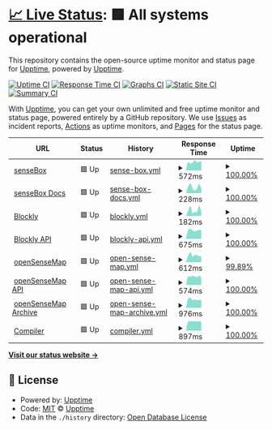 # [📈 Live Status](https://upptime.github.io/upptime): <!--live status--> **🟩 All systems operational**

This repository contains the open-source uptime monitor and status page for [Upptime](https://upptime.js.org), powered by [Upptime](https://github.com/upptime/upptime).

[![Uptime CI](https://github.com/sensebox/upptime/workflows/Uptime%20CI/badge.svg)](https://github.com/sensebox/upptime/actions?query=workflow%3A%22Uptime+CI%22)
[![Response Time CI](https://github.com/sensebox/upptime/workflows/Response%20Time%20CI/badge.svg)](https://github.com/sensebox/upptime/actions?query=workflow%3A%22Response+Time+CI%22)
[![Graphs CI](https://github.com/sensebox/upptime/workflows/Graphs%20CI/badge.svg)](https://github.com/sensebox/upptime/actions?query=workflow%3A%22Graphs+CI%22)
[![Static Site CI](https://github.com/sensebox/upptime/workflows/Static%20Site%20CI/badge.svg)](https://github.com/sensebox/upptime/actions?query=workflow%3A%22Static+Site+CI%22)
[![Summary CI](https://github.com/sensebox/upptime/workflows/Summary%20CI/badge.svg)](https://github.com/sensebox/upptime/actions?query=workflow%3A%22Summary+CI%22)

With [Upptime](https://upptime.js.org), you can get your own unlimited and free uptime monitor and status page, powered entirely by a GitHub repository. We use [Issues](https://github.com/upptime/upptime/issues) as incident reports, [Actions](https://github.com/sensebox/upptime/actions) as uptime monitors, and [Pages](https://upptime.github.io/upptime) for the status page.

<!--start: status pages-->
<!-- This summary is generated by Upptime (https://github.com/upptime/upptime) -->
<!-- Do not edit this manually, your changes will be overwritten -->
<!-- prettier-ignore -->
| URL | Status | History | Response Time | Uptime |
| --- | ------ | ------- | ------------- | ------ |
| <img alt="" src="https://favicons.githubusercontent.com/sensebox.de" height="13"> [senseBox](https://sensebox.de) | 🟩 Up | [sense-box.yml](https://github.com/sensebox/upptime/commits/HEAD/history/sense-box.yml) | <details><summary><img alt="Response time graph" src="./graphs/sense-box/response-time-week.png" height="20"> 572ms</summary><br><a href="https://status.sensebox.de/history/sense-box"><img alt="Response time 541" src="https://img.shields.io/endpoint?url=https%3A%2F%2Fraw.githubusercontent.com%2Fsensebox%2Fupptime%2FHEAD%2Fapi%2Fsense-box%2Fresponse-time.json"></a><br><a href="https://status.sensebox.de/history/sense-box"><img alt="24-hour response time 649" src="https://img.shields.io/endpoint?url=https%3A%2F%2Fraw.githubusercontent.com%2Fsensebox%2Fupptime%2FHEAD%2Fapi%2Fsense-box%2Fresponse-time-day.json"></a><br><a href="https://status.sensebox.de/history/sense-box"><img alt="7-day response time 572" src="https://img.shields.io/endpoint?url=https%3A%2F%2Fraw.githubusercontent.com%2Fsensebox%2Fupptime%2FHEAD%2Fapi%2Fsense-box%2Fresponse-time-week.json"></a><br><a href="https://status.sensebox.de/history/sense-box"><img alt="30-day response time 533" src="https://img.shields.io/endpoint?url=https%3A%2F%2Fraw.githubusercontent.com%2Fsensebox%2Fupptime%2FHEAD%2Fapi%2Fsense-box%2Fresponse-time-month.json"></a><br><a href="https://status.sensebox.de/history/sense-box"><img alt="1-year response time 541" src="https://img.shields.io/endpoint?url=https%3A%2F%2Fraw.githubusercontent.com%2Fsensebox%2Fupptime%2FHEAD%2Fapi%2Fsense-box%2Fresponse-time-year.json"></a></details> | <details><summary><a href="https://status.sensebox.de/history/sense-box">100.00%</a></summary><a href="https://status.sensebox.de/history/sense-box"><img alt="All-time uptime 99.99%" src="https://img.shields.io/endpoint?url=https%3A%2F%2Fraw.githubusercontent.com%2Fsensebox%2Fupptime%2FHEAD%2Fapi%2Fsense-box%2Fuptime.json"></a><br><a href="https://status.sensebox.de/history/sense-box"><img alt="24-hour uptime 100.00%" src="https://img.shields.io/endpoint?url=https%3A%2F%2Fraw.githubusercontent.com%2Fsensebox%2Fupptime%2FHEAD%2Fapi%2Fsense-box%2Fuptime-day.json"></a><br><a href="https://status.sensebox.de/history/sense-box"><img alt="7-day uptime 100.00%" src="https://img.shields.io/endpoint?url=https%3A%2F%2Fraw.githubusercontent.com%2Fsensebox%2Fupptime%2FHEAD%2Fapi%2Fsense-box%2Fuptime-week.json"></a><br><a href="https://status.sensebox.de/history/sense-box"><img alt="30-day uptime 100.00%" src="https://img.shields.io/endpoint?url=https%3A%2F%2Fraw.githubusercontent.com%2Fsensebox%2Fupptime%2FHEAD%2Fapi%2Fsense-box%2Fuptime-month.json"></a><br><a href="https://status.sensebox.de/history/sense-box"><img alt="1-year uptime 99.99%" src="https://img.shields.io/endpoint?url=https%3A%2F%2Fraw.githubusercontent.com%2Fsensebox%2Fupptime%2FHEAD%2Fapi%2Fsense-box%2Fuptime-year.json"></a></details>
| <img alt="" src="https://favicons.githubusercontent.com/docs.sensebox.de" height="13"> [senseBox Docs](https://docs.sensebox.de) | 🟩 Up | [sense-box-docs.yml](https://github.com/sensebox/upptime/commits/HEAD/history/sense-box-docs.yml) | <details><summary><img alt="Response time graph" src="./graphs/sense-box-docs/response-time-week.png" height="20"> 228ms</summary><br><a href="https://status.sensebox.de/history/sense-box-docs"><img alt="Response time 291" src="https://img.shields.io/endpoint?url=https%3A%2F%2Fraw.githubusercontent.com%2Fsensebox%2Fupptime%2FHEAD%2Fapi%2Fsense-box-docs%2Fresponse-time.json"></a><br><a href="https://status.sensebox.de/history/sense-box-docs"><img alt="24-hour response time 163" src="https://img.shields.io/endpoint?url=https%3A%2F%2Fraw.githubusercontent.com%2Fsensebox%2Fupptime%2FHEAD%2Fapi%2Fsense-box-docs%2Fresponse-time-day.json"></a><br><a href="https://status.sensebox.de/history/sense-box-docs"><img alt="7-day response time 228" src="https://img.shields.io/endpoint?url=https%3A%2F%2Fraw.githubusercontent.com%2Fsensebox%2Fupptime%2FHEAD%2Fapi%2Fsense-box-docs%2Fresponse-time-week.json"></a><br><a href="https://status.sensebox.de/history/sense-box-docs"><img alt="30-day response time 250" src="https://img.shields.io/endpoint?url=https%3A%2F%2Fraw.githubusercontent.com%2Fsensebox%2Fupptime%2FHEAD%2Fapi%2Fsense-box-docs%2Fresponse-time-month.json"></a><br><a href="https://status.sensebox.de/history/sense-box-docs"><img alt="1-year response time 291" src="https://img.shields.io/endpoint?url=https%3A%2F%2Fraw.githubusercontent.com%2Fsensebox%2Fupptime%2FHEAD%2Fapi%2Fsense-box-docs%2Fresponse-time-year.json"></a></details> | <details><summary><a href="https://status.sensebox.de/history/sense-box-docs">100.00%</a></summary><a href="https://status.sensebox.de/history/sense-box-docs"><img alt="All-time uptime 100.00%" src="https://img.shields.io/endpoint?url=https%3A%2F%2Fraw.githubusercontent.com%2Fsensebox%2Fupptime%2FHEAD%2Fapi%2Fsense-box-docs%2Fuptime.json"></a><br><a href="https://status.sensebox.de/history/sense-box-docs"><img alt="24-hour uptime 100.00%" src="https://img.shields.io/endpoint?url=https%3A%2F%2Fraw.githubusercontent.com%2Fsensebox%2Fupptime%2FHEAD%2Fapi%2Fsense-box-docs%2Fuptime-day.json"></a><br><a href="https://status.sensebox.de/history/sense-box-docs"><img alt="7-day uptime 100.00%" src="https://img.shields.io/endpoint?url=https%3A%2F%2Fraw.githubusercontent.com%2Fsensebox%2Fupptime%2FHEAD%2Fapi%2Fsense-box-docs%2Fuptime-week.json"></a><br><a href="https://status.sensebox.de/history/sense-box-docs"><img alt="30-day uptime 100.00%" src="https://img.shields.io/endpoint?url=https%3A%2F%2Fraw.githubusercontent.com%2Fsensebox%2Fupptime%2FHEAD%2Fapi%2Fsense-box-docs%2Fuptime-month.json"></a><br><a href="https://status.sensebox.de/history/sense-box-docs"><img alt="1-year uptime 100.00%" src="https://img.shields.io/endpoint?url=https%3A%2F%2Fraw.githubusercontent.com%2Fsensebox%2Fupptime%2FHEAD%2Fapi%2Fsense-box-docs%2Fuptime-year.json"></a></details>
| <img alt="" src="https://favicons.githubusercontent.com/blockly.sensebox.de" height="13"> [Blockly](https://blockly.sensebox.de/ardublockly/?board=sensebox-mcu) | 🟩 Up | [blockly.yml](https://github.com/sensebox/upptime/commits/HEAD/history/blockly.yml) | <details><summary><img alt="Response time graph" src="./graphs/blockly/response-time-week.png" height="20"> 182ms</summary><br><a href="https://status.sensebox.de/history/blockly"><img alt="Response time 257" src="https://img.shields.io/endpoint?url=https%3A%2F%2Fraw.githubusercontent.com%2Fsensebox%2Fupptime%2FHEAD%2Fapi%2Fblockly%2Fresponse-time.json"></a><br><a href="https://status.sensebox.de/history/blockly"><img alt="24-hour response time 130" src="https://img.shields.io/endpoint?url=https%3A%2F%2Fraw.githubusercontent.com%2Fsensebox%2Fupptime%2FHEAD%2Fapi%2Fblockly%2Fresponse-time-day.json"></a><br><a href="https://status.sensebox.de/history/blockly"><img alt="7-day response time 182" src="https://img.shields.io/endpoint?url=https%3A%2F%2Fraw.githubusercontent.com%2Fsensebox%2Fupptime%2FHEAD%2Fapi%2Fblockly%2Fresponse-time-week.json"></a><br><a href="https://status.sensebox.de/history/blockly"><img alt="30-day response time 213" src="https://img.shields.io/endpoint?url=https%3A%2F%2Fraw.githubusercontent.com%2Fsensebox%2Fupptime%2FHEAD%2Fapi%2Fblockly%2Fresponse-time-month.json"></a><br><a href="https://status.sensebox.de/history/blockly"><img alt="1-year response time 257" src="https://img.shields.io/endpoint?url=https%3A%2F%2Fraw.githubusercontent.com%2Fsensebox%2Fupptime%2FHEAD%2Fapi%2Fblockly%2Fresponse-time-year.json"></a></details> | <details><summary><a href="https://status.sensebox.de/history/blockly">100.00%</a></summary><a href="https://status.sensebox.de/history/blockly"><img alt="All-time uptime 99.99%" src="https://img.shields.io/endpoint?url=https%3A%2F%2Fraw.githubusercontent.com%2Fsensebox%2Fupptime%2FHEAD%2Fapi%2Fblockly%2Fuptime.json"></a><br><a href="https://status.sensebox.de/history/blockly"><img alt="24-hour uptime 100.00%" src="https://img.shields.io/endpoint?url=https%3A%2F%2Fraw.githubusercontent.com%2Fsensebox%2Fupptime%2FHEAD%2Fapi%2Fblockly%2Fuptime-day.json"></a><br><a href="https://status.sensebox.de/history/blockly"><img alt="7-day uptime 100.00%" src="https://img.shields.io/endpoint?url=https%3A%2F%2Fraw.githubusercontent.com%2Fsensebox%2Fupptime%2FHEAD%2Fapi%2Fblockly%2Fuptime-week.json"></a><br><a href="https://status.sensebox.de/history/blockly"><img alt="30-day uptime 100.00%" src="https://img.shields.io/endpoint?url=https%3A%2F%2Fraw.githubusercontent.com%2Fsensebox%2Fupptime%2FHEAD%2Fapi%2Fblockly%2Fuptime-month.json"></a><br><a href="https://status.sensebox.de/history/blockly"><img alt="1-year uptime 99.99%" src="https://img.shields.io/endpoint?url=https%3A%2F%2Fraw.githubusercontent.com%2Fsensebox%2Fupptime%2FHEAD%2Fapi%2Fblockly%2Fuptime-year.json"></a></details>
| <img alt="" src="https://favicons.githubusercontent.com/api.blockly.sensebox.de" height="13"> [Blockly API](https://api.blockly.sensebox.de/tutorial/) | 🟩 Up | [blockly-api.yml](https://github.com/sensebox/upptime/commits/HEAD/history/blockly-api.yml) | <details><summary><img alt="Response time graph" src="./graphs/blockly-api/response-time-week.png" height="20"> 675ms</summary><br><a href="https://status.sensebox.de/history/blockly-api"><img alt="Response time 681" src="https://img.shields.io/endpoint?url=https%3A%2F%2Fraw.githubusercontent.com%2Fsensebox%2Fupptime%2FHEAD%2Fapi%2Fblockly-api%2Fresponse-time.json"></a><br><a href="https://status.sensebox.de/history/blockly-api"><img alt="24-hour response time 685" src="https://img.shields.io/endpoint?url=https%3A%2F%2Fraw.githubusercontent.com%2Fsensebox%2Fupptime%2FHEAD%2Fapi%2Fblockly-api%2Fresponse-time-day.json"></a><br><a href="https://status.sensebox.de/history/blockly-api"><img alt="7-day response time 675" src="https://img.shields.io/endpoint?url=https%3A%2F%2Fraw.githubusercontent.com%2Fsensebox%2Fupptime%2FHEAD%2Fapi%2Fblockly-api%2Fresponse-time-week.json"></a><br><a href="https://status.sensebox.de/history/blockly-api"><img alt="30-day response time 704" src="https://img.shields.io/endpoint?url=https%3A%2F%2Fraw.githubusercontent.com%2Fsensebox%2Fupptime%2FHEAD%2Fapi%2Fblockly-api%2Fresponse-time-month.json"></a><br><a href="https://status.sensebox.de/history/blockly-api"><img alt="1-year response time 681" src="https://img.shields.io/endpoint?url=https%3A%2F%2Fraw.githubusercontent.com%2Fsensebox%2Fupptime%2FHEAD%2Fapi%2Fblockly-api%2Fresponse-time-year.json"></a></details> | <details><summary><a href="https://status.sensebox.de/history/blockly-api">100.00%</a></summary><a href="https://status.sensebox.de/history/blockly-api"><img alt="All-time uptime 99.93%" src="https://img.shields.io/endpoint?url=https%3A%2F%2Fraw.githubusercontent.com%2Fsensebox%2Fupptime%2FHEAD%2Fapi%2Fblockly-api%2Fuptime.json"></a><br><a href="https://status.sensebox.de/history/blockly-api"><img alt="24-hour uptime 100.00%" src="https://img.shields.io/endpoint?url=https%3A%2F%2Fraw.githubusercontent.com%2Fsensebox%2Fupptime%2FHEAD%2Fapi%2Fblockly-api%2Fuptime-day.json"></a><br><a href="https://status.sensebox.de/history/blockly-api"><img alt="7-day uptime 100.00%" src="https://img.shields.io/endpoint?url=https%3A%2F%2Fraw.githubusercontent.com%2Fsensebox%2Fupptime%2FHEAD%2Fapi%2Fblockly-api%2Fuptime-week.json"></a><br><a href="https://status.sensebox.de/history/blockly-api"><img alt="30-day uptime 100.00%" src="https://img.shields.io/endpoint?url=https%3A%2F%2Fraw.githubusercontent.com%2Fsensebox%2Fupptime%2FHEAD%2Fapi%2Fblockly-api%2Fuptime-month.json"></a><br><a href="https://status.sensebox.de/history/blockly-api"><img alt="1-year uptime 99.93%" src="https://img.shields.io/endpoint?url=https%3A%2F%2Fraw.githubusercontent.com%2Fsensebox%2Fupptime%2FHEAD%2Fapi%2Fblockly-api%2Fuptime-year.json"></a></details>
| <img alt="" src="https://favicons.githubusercontent.com/opensensemap.org" height="13"> [openSenseMap](https://opensensemap.org) | 🟩 Up | [open-sense-map.yml](https://github.com/sensebox/upptime/commits/HEAD/history/open-sense-map.yml) | <details><summary><img alt="Response time graph" src="./graphs/open-sense-map/response-time-week.png" height="20"> 612ms</summary><br><a href="https://status.sensebox.de/history/open-sense-map"><img alt="Response time 651" src="https://img.shields.io/endpoint?url=https%3A%2F%2Fraw.githubusercontent.com%2Fsensebox%2Fupptime%2FHEAD%2Fapi%2Fopen-sense-map%2Fresponse-time.json"></a><br><a href="https://status.sensebox.de/history/open-sense-map"><img alt="24-hour response time 612" src="https://img.shields.io/endpoint?url=https%3A%2F%2Fraw.githubusercontent.com%2Fsensebox%2Fupptime%2FHEAD%2Fapi%2Fopen-sense-map%2Fresponse-time-day.json"></a><br><a href="https://status.sensebox.de/history/open-sense-map"><img alt="7-day response time 612" src="https://img.shields.io/endpoint?url=https%3A%2F%2Fraw.githubusercontent.com%2Fsensebox%2Fupptime%2FHEAD%2Fapi%2Fopen-sense-map%2Fresponse-time-week.json"></a><br><a href="https://status.sensebox.de/history/open-sense-map"><img alt="30-day response time 659" src="https://img.shields.io/endpoint?url=https%3A%2F%2Fraw.githubusercontent.com%2Fsensebox%2Fupptime%2FHEAD%2Fapi%2Fopen-sense-map%2Fresponse-time-month.json"></a><br><a href="https://status.sensebox.de/history/open-sense-map"><img alt="1-year response time 651" src="https://img.shields.io/endpoint?url=https%3A%2F%2Fraw.githubusercontent.com%2Fsensebox%2Fupptime%2FHEAD%2Fapi%2Fopen-sense-map%2Fresponse-time-year.json"></a></details> | <details><summary><a href="https://status.sensebox.de/history/open-sense-map">99.89%</a></summary><a href="https://status.sensebox.de/history/open-sense-map"><img alt="All-time uptime 100.00%" src="https://img.shields.io/endpoint?url=https%3A%2F%2Fraw.githubusercontent.com%2Fsensebox%2Fupptime%2FHEAD%2Fapi%2Fopen-sense-map%2Fuptime.json"></a><br><a href="https://status.sensebox.de/history/open-sense-map"><img alt="24-hour uptime 99.23%" src="https://img.shields.io/endpoint?url=https%3A%2F%2Fraw.githubusercontent.com%2Fsensebox%2Fupptime%2FHEAD%2Fapi%2Fopen-sense-map%2Fuptime-day.json"></a><br><a href="https://status.sensebox.de/history/open-sense-map"><img alt="7-day uptime 99.89%" src="https://img.shields.io/endpoint?url=https%3A%2F%2Fraw.githubusercontent.com%2Fsensebox%2Fupptime%2FHEAD%2Fapi%2Fopen-sense-map%2Fuptime-week.json"></a><br><a href="https://status.sensebox.de/history/open-sense-map"><img alt="30-day uptime 99.97%" src="https://img.shields.io/endpoint?url=https%3A%2F%2Fraw.githubusercontent.com%2Fsensebox%2Fupptime%2FHEAD%2Fapi%2Fopen-sense-map%2Fuptime-month.json"></a><br><a href="https://status.sensebox.de/history/open-sense-map"><img alt="1-year uptime 100.00%" src="https://img.shields.io/endpoint?url=https%3A%2F%2Fraw.githubusercontent.com%2Fsensebox%2Fupptime%2FHEAD%2Fapi%2Fopen-sense-map%2Fuptime-year.json"></a></details>
| <img alt="" src="https://favicons.githubusercontent.com/api.opensensemap.org" height="13"> [openSenseMap API](https://api.opensensemap.org) | 🟩 Up | [open-sense-map-api.yml](https://github.com/sensebox/upptime/commits/HEAD/history/open-sense-map-api.yml) | <details><summary><img alt="Response time graph" src="./graphs/open-sense-map-api/response-time-week.png" height="20"> 574ms</summary><br><a href="https://status.sensebox.de/history/open-sense-map-api"><img alt="Response time 597" src="https://img.shields.io/endpoint?url=https%3A%2F%2Fraw.githubusercontent.com%2Fsensebox%2Fupptime%2FHEAD%2Fapi%2Fopen-sense-map-api%2Fresponse-time.json"></a><br><a href="https://status.sensebox.de/history/open-sense-map-api"><img alt="24-hour response time 535" src="https://img.shields.io/endpoint?url=https%3A%2F%2Fraw.githubusercontent.com%2Fsensebox%2Fupptime%2FHEAD%2Fapi%2Fopen-sense-map-api%2Fresponse-time-day.json"></a><br><a href="https://status.sensebox.de/history/open-sense-map-api"><img alt="7-day response time 574" src="https://img.shields.io/endpoint?url=https%3A%2F%2Fraw.githubusercontent.com%2Fsensebox%2Fupptime%2FHEAD%2Fapi%2Fopen-sense-map-api%2Fresponse-time-week.json"></a><br><a href="https://status.sensebox.de/history/open-sense-map-api"><img alt="30-day response time 586" src="https://img.shields.io/endpoint?url=https%3A%2F%2Fraw.githubusercontent.com%2Fsensebox%2Fupptime%2FHEAD%2Fapi%2Fopen-sense-map-api%2Fresponse-time-month.json"></a><br><a href="https://status.sensebox.de/history/open-sense-map-api"><img alt="1-year response time 597" src="https://img.shields.io/endpoint?url=https%3A%2F%2Fraw.githubusercontent.com%2Fsensebox%2Fupptime%2FHEAD%2Fapi%2Fopen-sense-map-api%2Fresponse-time-year.json"></a></details> | <details><summary><a href="https://status.sensebox.de/history/open-sense-map-api">100.00%</a></summary><a href="https://status.sensebox.de/history/open-sense-map-api"><img alt="All-time uptime 100.00%" src="https://img.shields.io/endpoint?url=https%3A%2F%2Fraw.githubusercontent.com%2Fsensebox%2Fupptime%2FHEAD%2Fapi%2Fopen-sense-map-api%2Fuptime.json"></a><br><a href="https://status.sensebox.de/history/open-sense-map-api"><img alt="24-hour uptime 100.00%" src="https://img.shields.io/endpoint?url=https%3A%2F%2Fraw.githubusercontent.com%2Fsensebox%2Fupptime%2FHEAD%2Fapi%2Fopen-sense-map-api%2Fuptime-day.json"></a><br><a href="https://status.sensebox.de/history/open-sense-map-api"><img alt="7-day uptime 100.00%" src="https://img.shields.io/endpoint?url=https%3A%2F%2Fraw.githubusercontent.com%2Fsensebox%2Fupptime%2FHEAD%2Fapi%2Fopen-sense-map-api%2Fuptime-week.json"></a><br><a href="https://status.sensebox.de/history/open-sense-map-api"><img alt="30-day uptime 100.00%" src="https://img.shields.io/endpoint?url=https%3A%2F%2Fraw.githubusercontent.com%2Fsensebox%2Fupptime%2FHEAD%2Fapi%2Fopen-sense-map-api%2Fuptime-month.json"></a><br><a href="https://status.sensebox.de/history/open-sense-map-api"><img alt="1-year uptime 100.00%" src="https://img.shields.io/endpoint?url=https%3A%2F%2Fraw.githubusercontent.com%2Fsensebox%2Fupptime%2FHEAD%2Fapi%2Fopen-sense-map-api%2Fuptime-year.json"></a></details>
| <img alt="" src="https://favicons.githubusercontent.com/archive.opensensemap.org" height="13"> [openSenseMap Archive](https://archive.opensensemap.org/) | 🟩 Up | [open-sense-map-archive.yml](https://github.com/sensebox/upptime/commits/HEAD/history/open-sense-map-archive.yml) | <details><summary><img alt="Response time graph" src="./graphs/open-sense-map-archive/response-time-week.png" height="20"> 976ms</summary><br><a href="https://status.sensebox.de/history/open-sense-map-archive"><img alt="Response time 1035" src="https://img.shields.io/endpoint?url=https%3A%2F%2Fraw.githubusercontent.com%2Fsensebox%2Fupptime%2FHEAD%2Fapi%2Fopen-sense-map-archive%2Fresponse-time.json"></a><br><a href="https://status.sensebox.de/history/open-sense-map-archive"><img alt="24-hour response time 914" src="https://img.shields.io/endpoint?url=https%3A%2F%2Fraw.githubusercontent.com%2Fsensebox%2Fupptime%2FHEAD%2Fapi%2Fopen-sense-map-archive%2Fresponse-time-day.json"></a><br><a href="https://status.sensebox.de/history/open-sense-map-archive"><img alt="7-day response time 976" src="https://img.shields.io/endpoint?url=https%3A%2F%2Fraw.githubusercontent.com%2Fsensebox%2Fupptime%2FHEAD%2Fapi%2Fopen-sense-map-archive%2Fresponse-time-week.json"></a><br><a href="https://status.sensebox.de/history/open-sense-map-archive"><img alt="30-day response time 1052" src="https://img.shields.io/endpoint?url=https%3A%2F%2Fraw.githubusercontent.com%2Fsensebox%2Fupptime%2FHEAD%2Fapi%2Fopen-sense-map-archive%2Fresponse-time-month.json"></a><br><a href="https://status.sensebox.de/history/open-sense-map-archive"><img alt="1-year response time 1035" src="https://img.shields.io/endpoint?url=https%3A%2F%2Fraw.githubusercontent.com%2Fsensebox%2Fupptime%2FHEAD%2Fapi%2Fopen-sense-map-archive%2Fresponse-time-year.json"></a></details> | <details><summary><a href="https://status.sensebox.de/history/open-sense-map-archive">100.00%</a></summary><a href="https://status.sensebox.de/history/open-sense-map-archive"><img alt="All-time uptime 100.00%" src="https://img.shields.io/endpoint?url=https%3A%2F%2Fraw.githubusercontent.com%2Fsensebox%2Fupptime%2FHEAD%2Fapi%2Fopen-sense-map-archive%2Fuptime.json"></a><br><a href="https://status.sensebox.de/history/open-sense-map-archive"><img alt="24-hour uptime 100.00%" src="https://img.shields.io/endpoint?url=https%3A%2F%2Fraw.githubusercontent.com%2Fsensebox%2Fupptime%2FHEAD%2Fapi%2Fopen-sense-map-archive%2Fuptime-day.json"></a><br><a href="https://status.sensebox.de/history/open-sense-map-archive"><img alt="7-day uptime 100.00%" src="https://img.shields.io/endpoint?url=https%3A%2F%2Fraw.githubusercontent.com%2Fsensebox%2Fupptime%2FHEAD%2Fapi%2Fopen-sense-map-archive%2Fuptime-week.json"></a><br><a href="https://status.sensebox.de/history/open-sense-map-archive"><img alt="30-day uptime 100.00%" src="https://img.shields.io/endpoint?url=https%3A%2F%2Fraw.githubusercontent.com%2Fsensebox%2Fupptime%2FHEAD%2Fapi%2Fopen-sense-map-archive%2Fuptime-month.json"></a><br><a href="https://status.sensebox.de/history/open-sense-map-archive"><img alt="1-year uptime 100.00%" src="https://img.shields.io/endpoint?url=https%3A%2F%2Fraw.githubusercontent.com%2Fsensebox%2Fupptime%2FHEAD%2Fapi%2Fopen-sense-map-archive%2Fuptime-year.json"></a></details>
| <img alt="" src="https://favicons.githubusercontent.com/compiler.sensebox.de" height="13"> [Compiler](https://compiler.sensebox.de/compile) | 🟩 Up | [compiler.yml](https://github.com/sensebox/upptime/commits/HEAD/history/compiler.yml) | <details><summary><img alt="Response time graph" src="./graphs/compiler/response-time-week.png" height="20"> 897ms</summary><br><a href="https://status.sensebox.de/history/compiler"><img alt="Response time 927" src="https://img.shields.io/endpoint?url=https%3A%2F%2Fraw.githubusercontent.com%2Fsensebox%2Fupptime%2FHEAD%2Fapi%2Fcompiler%2Fresponse-time.json"></a><br><a href="https://status.sensebox.de/history/compiler"><img alt="24-hour response time 838" src="https://img.shields.io/endpoint?url=https%3A%2F%2Fraw.githubusercontent.com%2Fsensebox%2Fupptime%2FHEAD%2Fapi%2Fcompiler%2Fresponse-time-day.json"></a><br><a href="https://status.sensebox.de/history/compiler"><img alt="7-day response time 897" src="https://img.shields.io/endpoint?url=https%3A%2F%2Fraw.githubusercontent.com%2Fsensebox%2Fupptime%2FHEAD%2Fapi%2Fcompiler%2Fresponse-time-week.json"></a><br><a href="https://status.sensebox.de/history/compiler"><img alt="30-day response time 908" src="https://img.shields.io/endpoint?url=https%3A%2F%2Fraw.githubusercontent.com%2Fsensebox%2Fupptime%2FHEAD%2Fapi%2Fcompiler%2Fresponse-time-month.json"></a><br><a href="https://status.sensebox.de/history/compiler"><img alt="1-year response time 927" src="https://img.shields.io/endpoint?url=https%3A%2F%2Fraw.githubusercontent.com%2Fsensebox%2Fupptime%2FHEAD%2Fapi%2Fcompiler%2Fresponse-time-year.json"></a></details> | <details><summary><a href="https://status.sensebox.de/history/compiler">100.00%</a></summary><a href="https://status.sensebox.de/history/compiler"><img alt="All-time uptime 99.88%" src="https://img.shields.io/endpoint?url=https%3A%2F%2Fraw.githubusercontent.com%2Fsensebox%2Fupptime%2FHEAD%2Fapi%2Fcompiler%2Fuptime.json"></a><br><a href="https://status.sensebox.de/history/compiler"><img alt="24-hour uptime 100.00%" src="https://img.shields.io/endpoint?url=https%3A%2F%2Fraw.githubusercontent.com%2Fsensebox%2Fupptime%2FHEAD%2Fapi%2Fcompiler%2Fuptime-day.json"></a><br><a href="https://status.sensebox.de/history/compiler"><img alt="7-day uptime 100.00%" src="https://img.shields.io/endpoint?url=https%3A%2F%2Fraw.githubusercontent.com%2Fsensebox%2Fupptime%2FHEAD%2Fapi%2Fcompiler%2Fuptime-week.json"></a><br><a href="https://status.sensebox.de/history/compiler"><img alt="30-day uptime 100.00%" src="https://img.shields.io/endpoint?url=https%3A%2F%2Fraw.githubusercontent.com%2Fsensebox%2Fupptime%2FHEAD%2Fapi%2Fcompiler%2Fuptime-month.json"></a><br><a href="https://status.sensebox.de/history/compiler"><img alt="1-year uptime 99.88%" src="https://img.shields.io/endpoint?url=https%3A%2F%2Fraw.githubusercontent.com%2Fsensebox%2Fupptime%2FHEAD%2Fapi%2Fcompiler%2Fuptime-year.json"></a></details>

<!--end: status pages-->

[**Visit our status website →**](https://upptime.github.io/upptime)

## 📄 License

- Powered by: [Upptime](https://github.com/upptime/upptime)
- Code: [MIT](./LICENSE) © [Upptime](https://upptime.js.org)
- Data in the `./history` directory: [Open Database License](https://opendatacommons.org/licenses/odbl/1-0/)
